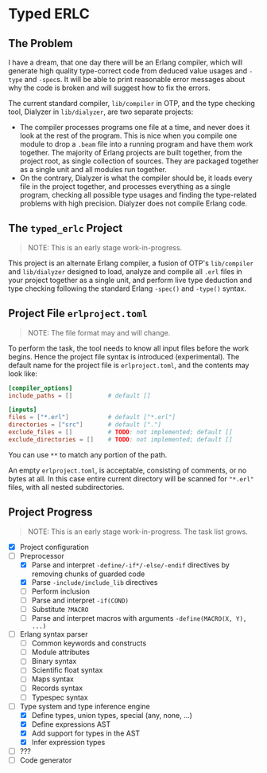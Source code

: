# Typed ERLC

## The Problem

I have a dream, that one day there will be an Erlang compiler, which will generate high quality type-correct code from
deduced value usages and `-type` and `-spec`s. It will be able to print reasonable error messages about why the code is
broken and will suggest how to fix the errors.

The current standard compiler, `lib/compiler` in OTP, and the type checking tool, Dialyzer in `lib/dialyzer`, are two
separate projects:

* The compiler processes programs one file at a time, and never does it look at the rest of the program. This is nice
  when you compile one module to drop a `.beam` file into a running program and have them work together. The majority of
  Erlang projects are built together, from the project root, as single collection of sources. They are packaged together
  as a single unit and all modules run together.
* On the contrary, Dialyzer is what the compiler should be, it loads every file in the project together, and processes
  everything as a single program, checking all possible type usages and finding the type-related problems with high
  precision. Dialyzer does not compile Erlang code.

## The `typed_erlc` Project

> NOTE: This is an early stage work-in-progress.

This project is an alternate Erlang compiler, a fusion of OTP's `lib/compiler` and `lib/dialyzer` designed to load,
analyze and compile all `.erl` files in your project together as a single unit, and perform live type deduction and type
checking following the standard Erlang `-spec()` and `-type()` syntax.

## Project File `erlproject.toml`

> NOTE: The file format may and will change.

To perform the task, the tool needs to know all input files before the work begins. Hence the project file syntax is
introduced (experimental). The default name for the project file is `erlproject.toml`, and the contents may look like:

```toml
[compiler_options]
include_paths = []          # default []

[inputs]
files = ["*.erl"]           # default ["*.erl"]
directories = ["src"]       # default ["."]
exclude_files = []          # TODO: not implemented; default []
exclude_directories = []    # TODO: not implemented; default []
```

You can use `**` to match any portion of the path.

An empty `erlproject.toml`, is acceptable, consisting of comments, or no bytes at all. In this case entire current
directory will be scanned for `"*.erl"` files, with all nested subdirectories.

## Project Progress

> NOTE: This is an early stage work-in-progress. The task list grows.

- [x] Project configuration
- [ ] Preprocessor
    - [x] Parse and interpret `-define/-if*/-else/-endif` directives by removing chunks of guarded code
    - [x] Parse `-include/include_lib` directives
    - [ ] Perform inclusion
    - [ ] Parse and interpret `-if(COND)`
    - [ ] Substitute `?MACRO`
    - [ ] Parse and interpret macros with arguments `-define(MACRO(X, Y), ...)`
- [ ] Erlang syntax parser
    - [ ] Common keywords and constructs
    - [ ] Module attributes
    - [ ] Binary syntax
    - [ ] Scientific float syntax
    - [ ] Maps syntax
    - [ ] Records syntax
    - [ ] Typespec syntax
- [ ] Type system and type inference engine
    - [x] Define types, union types, special (any, none, ...)
    - [x] Define expressions AST
    - [x] Add support for types in the AST
    - [x] Infer expression types
- [ ] ???
- [ ] Code generator

